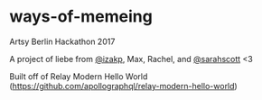 # ways-of-memeing
Artsy Berlin Hackathon 2017

A project of liebe from [@izakp](https://github.com/izakp), Max, Rachel, and [@sarahscott](https://github.com/sarahscott) <3

Built off of Relay Modern Hello World (https://github.com/apollographql/relay-modern-hello-world)
